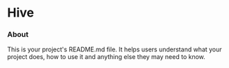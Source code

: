 Hive
====

### About

This is your project's README.md file. It helps users understand what your
project does, how to use it and anything else they may need to know.